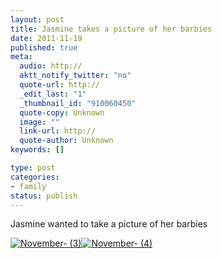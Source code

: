 ```yaml
--- 
layout: post
title: Jasmine takes a picture of her barbies
date: 2011-11-19
published: true
meta: 
  audio: http://
  aktt_notify_twitter: "no"
  quote-url: http://
  _edit_last: "1"
  _thumbnail_id: "910060450"
  quote-copy: Unknown
  image: ""
  link-url: http://
  quote-author: Unknown
keywords: []

type: post
categories: 
- family
status: publish
---
```

Jasmine wanted to take a picture of her barbies

[![](http://media.eick.us/2011/11/November-3-500x333.jpg "November- (3)")](http://media.eick.us/2011/11/November-3.jpg)[![](http://media.eick.us/2011/11/November-4-500x333.jpg "November- (4)")](http://media.eick.us/2011/11/November-4.jpg)
